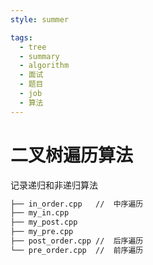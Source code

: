 ```yaml
---
style: summer

tags:
  - tree
  - summary
  - algorithm
  - 面试
  - 题目
  - job
  - 算法
---
```


#  二叉树遍历算法

记录递归和非递归算法


```bash
├── in_order.cpp   //  中序遍历
├── my_in.cpp
├── my_post.cpp
├── my_pre.cpp
├── post_order.cpp //  后序遍历
└── pre_order.cpp  //  前序遍历

```


